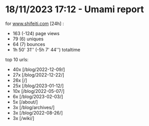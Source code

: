 # 18/11/2023 17:12 - Umami report
for www.shifeiti.com [24h] :

 - 163 (-124) page views
 - 79 (6) uniques
 - 64 (7) bounces
 - 1h 50' 31'' (-5h 7' 44'') totaltime


top 10 urls:
 - 40x [/blog/2022-12-09/]
 - 27x [/blog/2022-12-22/]
 - 26x [/]
 - 25x [/blog/2023-01-12/]
 - 10x [/blog/2022-05-07/]
 - 6x [/blog/2023-02-03/]
 - 5x [/about/]
 - 3x [/blog/archives/]
 - 3x [/blog/2022-08-26/]
 - 3x [/wiki/]


